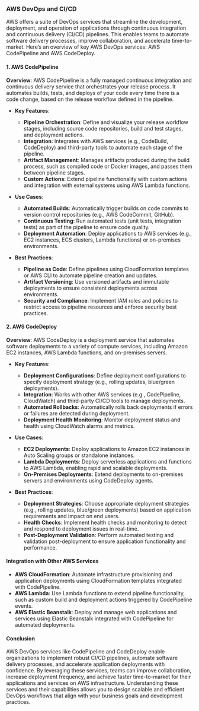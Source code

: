 ### AWS DevOps and CI/CD

AWS offers a suite of DevOps services that streamline the development, deployment, and operation of applications through continuous integration and continuous delivery (CI/CD) pipelines. This enables teams to automate software delivery processes, improve collaboration, and accelerate time-to-market. Here’s an overview of key AWS DevOps services: AWS CodePipeline and AWS CodeDeploy.

#### 1. AWS CodePipeline

**Overview**: AWS CodePipeline is a fully managed continuous integration and continuous delivery service that orchestrates your release process. It automates builds, tests, and deploys of your code every time there is a code change, based on the release workflow defined in the pipeline.

- **Key Features**:
  - **Pipeline Orchestration**: Define and visualize your release workflow stages, including source code repositories, build and test stages, and deployment actions.
  - **Integration**: Integrates with AWS services (e.g., CodeBuild, CodeDeploy) and third-party tools to automate each stage of the pipeline.
  - **Artifact Management**: Manages artifacts produced during the build process, such as compiled code or Docker images, and passes them between pipeline stages.
  - **Custom Actions**: Extend pipeline functionality with custom actions and integration with external systems using AWS Lambda functions.

- **Use Cases**:
  - **Automated Builds**: Automatically trigger builds on code commits to version control repositories (e.g., AWS CodeCommit, GitHub).
  - **Continuous Testing**: Run automated tests (unit tests, integration tests) as part of the pipeline to ensure code quality.
  - **Deployment Automation**: Deploy applications to AWS services (e.g., EC2 instances, ECS clusters, Lambda functions) or on-premises environments.

- **Best Practices**:
  - **Pipeline as Code**: Define pipelines using CloudFormation templates or AWS CLI to automate pipeline creation and updates.
  - **Artifact Versioning**: Use versioned artifacts and immutable deployments to ensure consistent deployments across environments.
  - **Security and Compliance**: Implement IAM roles and policies to restrict access to pipeline resources and enforce security best practices.

#### 2. AWS CodeDeploy

**Overview**: AWS CodeDeploy is a deployment service that automates software deployments to a variety of compute services, including Amazon EC2 instances, AWS Lambda functions, and on-premises servers.

- **Key Features**:
  - **Deployment Configurations**: Define deployment configurations to specify deployment strategy (e.g., rolling updates, blue/green deployments).
  - **Integration**: Works with other AWS services (e.g., CodePipeline, CloudWatch) and third-party CI/CD tools to manage deployments.
  - **Automated Rollbacks**: Automatically rolls back deployments if errors or failures are detected during deployment.
  - **Deployment Health Monitoring**: Monitor deployment status and health using CloudWatch alarms and metrics.

- **Use Cases**:
  - **EC2 Deployments**: Deploy applications to Amazon EC2 instances in Auto Scaling groups or standalone instances.
  - **Lambda Deployments**: Deploy serverless applications and functions to AWS Lambda, enabling rapid and scalable deployments.
  - **On-Premises Deployments**: Extend deployments to on-premises servers and environments using CodeDeploy agents.

- **Best Practices**:
  - **Deployment Strategies**: Choose appropriate deployment strategies (e.g., rolling updates, blue/green deployments) based on application requirements and impact on end users.
  - **Health Checks**: Implement health checks and monitoring to detect and respond to deployment issues in real-time.
  - **Post-Deployment Validation**: Perform automated testing and validation post-deployment to ensure application functionality and performance.

#### Integration with Other AWS Services

- **AWS CloudFormation**: Automate infrastructure provisioning and application deployments using CloudFormation templates integrated with CodePipeline.
- **AWS Lambda**: Use Lambda functions to extend pipeline functionality, such as custom build and deployment actions triggered by CodePipeline events.
- **AWS Elastic Beanstalk**: Deploy and manage web applications and services using Elastic Beanstalk integrated with CodePipeline for automated deployments.

#### Conclusion

AWS DevOps services like CodePipeline and CodeDeploy enable organizations to implement robust CI/CD pipelines, automate software delivery processes, and accelerate application deployments with confidence. By leveraging these services, teams can improve collaboration, increase deployment frequency, and achieve faster time-to-market for their applications and services on AWS infrastructure. Understanding these services and their capabilities allows you to design scalable and efficient DevOps workflows that align with your business goals and development practices.